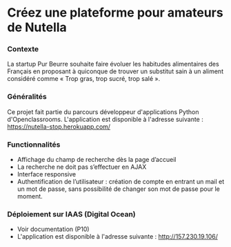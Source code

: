 # Créez une plateforme pour amateurs de Nutella

### Contexte
La startup Pur Beurre souhaite faire évoluer les habitudes alimentaires des Français en proposant à quiconque de trouver un substitut sain à un aliment considéré comme « Trop gras, trop sucré, trop salé ». 

### Généralités
Ce projet fait partie du parcours développeur d'applications Python d'Openclassrooms.
L'application est disponible à l'adresse suivante : https://nutella-stop.herokuapp.com/

### Functionnalités
- Affichage du champ de recherche dès la page d’accueil
- La recherche ne doit pas s’effectuer en AJAX
- Interface responsive
- Authentification de l’utilisateur : création de compte en entrant un mail et un mot de passe, sans possibilité de changer son mot de passe pour le moment.

### Déploiement sur IAAS (Digital Ocean)
- Voir documentation (P10)
- L'application est disponible à l'adresse suivante : http://157.230.19.106/
